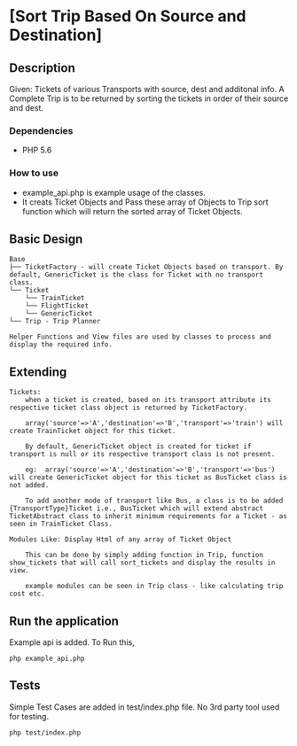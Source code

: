 [Sort Trip Based On Source and Destination]
==============================================
Description 
----------------------------------------------
Given: Tickets of various Transports with source, dest and additonal info.
A Complete Trip is to be returned by sorting the tickets in order of their source and dest.
### Dependencies
- PHP 5.6

### How to use
* example_api.php is example usage of the classes.
* It creats Ticket Objects and Pass these array of Objects to Trip sort function which will return the sorted array of Ticket Objects. 

Basic Design 
----------------------------------------------        
    Base
    ├── TicketFactory - will create Ticket Objects based on transport. By default, GenericTicket is the class for Ticket with no transport class.
    └── Ticket
        └── TrainTicket            
        └── FlightTicket            
        └── GenericTicket            
    └── Trip - Trip Planner

    Helper Functions and View files are used by classes to process and display the required info.

Extending 
----------------------------------------------        
    Tickets:
        when a ticket is created, based on its transport attribute its respective ticket class object is returned by TicketFactory.
        
        array('source'=>'A','destination'=>'B','transport'=>'train') will create TrainTicket object for this ticket.
        
        By default, GenericTicket object is created for ticket if transport is null or its respective transport class is not present.
        
        eg:  array('source'=>'A','destination'=>'B','transport'=>'bus') will create GenericTicket object for this ticket as BusTicket class is not added.
        
        To add another mode of transport like Bus, a class is to be added {TransportType}Ticket i.e., BusTicket which will extend abstract TicketAbstract class to inherit minimum requirements for a Ticket - as seen in TrainTicket Class.
        
    Modules Like: Display Html of any array of Ticket Object
    
        This can be done by simply adding function in Trip, function show_tickets that will call sort_tickets and display the results in view.    
        
        example modules can be seen in Trip class - like calculating trip cost etc.

## Run the application
Example api is added. To Run this,
```
php example_api.php
```

## Tests
Simple Test Cases are added in test/index.php file. No 3rd party tool used for testing.
```
php test/index.php
```
